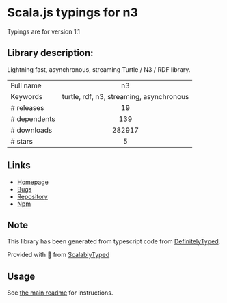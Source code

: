 
# Scala.js typings for n3

Typings are for version 1.1

## Library description:
Lightning fast, asynchronous, streaming Turtle / N3 / RDF library.

|                    |                 |
| ------------------ | :-------------: |
| Full name          | n3 |
| Keywords           | turtle, rdf, n3, streaming, asynchronous |
| # releases         | 19 |
| # dependents       | 139 |
| # downloads        | 282917 |
| # stars            | 5 |

## Links
- [Homepage](https://github.com/rdfjs/N3.js#readme)
- [Bugs](https://github.com/rdfjs/N3.js/issues)
- [Repository](https://github.com/rdfjs/N3.js)
- [Npm](https://www.npmjs.com/package/n3)
    


## Note
This library has been generated from typescript code from [DefinitelyTyped](https://definitelytyped.org).

Provided with :purple_heart: from [ScalablyTyped](https://github.com/oyvindberg/ScalablyTyped)

## Usage
See [the main readme](../../readme.md) for instructions.


